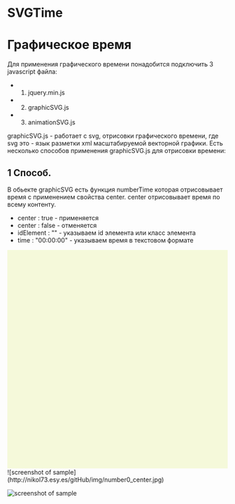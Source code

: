 # SVGTime
# Графическое время

Для применения графического времени понадобится подключить 3 javascript файла:
* 1. jquery.min.js
* 2. graphicSVG.js
* 3. animationSVG.js


graphicSVG.js - работает c svg, отрисовки графического времени, где svg это - язык разметки xml масштабируемой векторной графики.
Есть несколько способов применения graphicSVG.js для отрисовки времени:

## 1 Способ.
В обьекте graphicSVG есть функция numberTime которая отрисовывает время c применением свойства center.
center отрисовывает время по всему контенту.
* center : true - применяется
* center : false - отменяется
* idElement : "" - указываем id элемента или класс элемента
* time : "00:00:00" - указываем время в текстовом формате

<div id="number" style="background: #f5f9da; height: 500px; width: 100%;"></div>
<script>
	new graphicSVG().numberTime({
		idElement : "#number",
		center: true,
		time: "22:31:11",
	});
</script>
![screenshot of sample](http://nikol73.esy.es/gitHub/img/number0_center.jpg)



![screenshot of sample](http://nikol73.esy.es/gitHub/img/number0.gif)